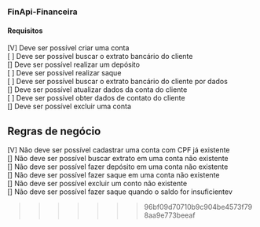 ### FinApi-Financeira<br/>

#### Requisitos<br/>
[V] Deve ser possível criar uma conta <br/>
[ ] Deve ser possível buscar o extrato bancário do cliente<br/>
[] Deve ser possível realizar um depósito<br/>
[ ] Deve ser possível realizar saque<br/>
[ ] Deve ser possível buscar o extrato bancário do cliente por dados<br/>
[] Deve ser possível atualizar dados da conta do cliente<br/>
[ ] Deve ser possível obter dados de contato do cliente<br/>
[] Deve ser possível excluir uma conta<br/>

## Regras de negócio<br/>
[V] Não deve ser possível cadastrar uma conta com CPF já existente<br/>
[] Não deve ser possível buscar extrato em uma conta não existente<br/>
[] Não deve ser possível fazer depósito em uma conta não existente<br/>
[] Não deve ser possível fazer saque em uma conta não existente<br/>
[] Não deve ser possível excluir um conto não existente<br/>
[] Não deve ser possível fazer saque quando o saldo for insuficientev
>>>>>>> 96bf09d70710b9c904be4573f798aa9e773beeaf
